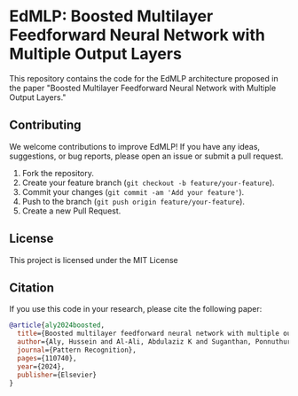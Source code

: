 # EdMLP: Boosted Multilayer Feedforward Neural Network with Multiple Output Layers

This repository contains the code for the EdMLP architecture proposed in the paper "Boosted Multilayer Feedforward Neural Network with Multiple Output Layers."

## Contributing
We welcome contributions to improve EdMLP! If you have any ideas, suggestions, or bug reports, please open an issue or submit a pull request.

1. Fork the repository.
2. Create your feature branch (`git checkout -b feature/your-feature`).
3. Commit your changes (`git commit -am 'Add your feature'`).
4. Push to the branch (`git push origin feature/your-feature`).
5. Create a new Pull Request.

## License
This project is licensed under the MIT License

## Citation
If you use this code in your research, please cite the following paper:

```bibtex
@article{aly2024boosted,
  title={Boosted multilayer feedforward neural network with multiple output layers},
  author={Aly, Hussein and Al-Ali, Abdulaziz K and Suganthan, Ponnuthurai Nagaratnam},
  journal={Pattern Recognition},
  pages={110740},
  year={2024},
  publisher={Elsevier}
}
```
